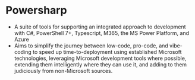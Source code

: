 # Powersharp
- A suite of tools for supporting an integrated approach to development with C#, PowerShell 7+, Typescript, M365, the MS Power Platform, and Azure
- Aims to simplify the journey between low-code, pro-code, and vibe-coding to speed up time-to-deployment using established Microsoft technologies, leveraging Microsoft development tools where possible, extending them intelligently where they can use it, and adding to them judiciously from non-Microsoft sources.
